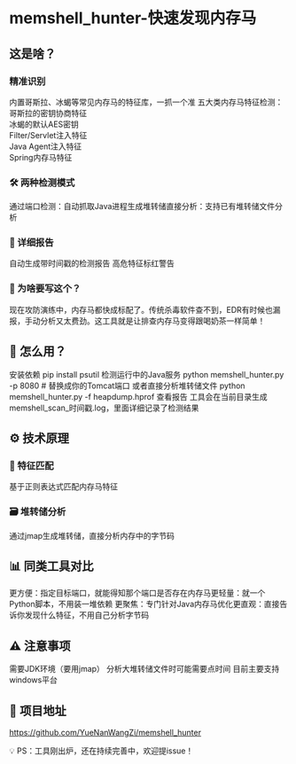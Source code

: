 # memshell_hunter-快速发现内存马

##  这是啥？
###  精准识别
内置哥斯拉、冰蝎等常见内存马的特征库，一抓一个准
五大类内存马特征检测：  
哥斯拉的密钥协商特征  
冰蝎的默认AES密钥  
Filter/Servlet注入特征  
Java Agent注入特征  
Spring内存马特征  
### 🛠️ 两种检测模式
​​通过端口检测​​：自动抓取Java进程生成堆转储
​​直接分析​​：支持已有堆转储文件分析
### 📝 详细报告
自动生成带时间戳的检测报告
高危特征标红警告
### 🤔 为啥要写这个？
现在攻防演练中，内存马都快成标配了。传统杀毒软件查不到，EDR有时候也漏报，手动分析又太费劲。这工具就是让排查内存马变得跟喝奶茶一样简单！

## 🚀 怎么用？
安装依赖
pip install psutil
检测运行中的Java服务
python memshell_hunter.py -p 8080  # 替换成你的Tomcat端口
或者直接分析堆转储文件
python memshell_hunter.py -f heapdump.hprof
查看报告
工具会在当前目录生成memshell_scan_时间戳.log，里面详细记录了检测结果

## ⚙️ 技术原理
### 🔎 特征匹配
基于正则表达式匹配内存马特征

### 🗃️ 堆转储分析
通过jmap生成堆转储，直接分析内存中的字节码

## 📊 同类工具对比

​​更方便：指定目标端口，就能得知那个端口是否存在内存马
​​更轻量​​：就一个Python脚本，不用装一堆依赖
​​更聚焦​​：专门针对Java内存马优化
​​更直观​​：直接告诉你发现什么特征，不用自己分析字节码


## ⚠️ 注意事项
需要JDK环境（要用jmap）
分析大堆转储文件时可能需要点时间
目前主要支持windows平台

## 🔗 项目地址
https://github.com/YueNanWangZi/memshell_hunter

💡 ​​PS​​：工具刚出炉，还在持续完善中，欢迎提issue！

